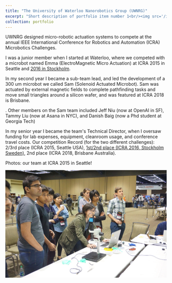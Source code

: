 ```yaml
---
title: "The University of Waterloo Nanorobotics Group (UWNRG)"
excerpt: "Short description of portfolio item number 1<br/><img src='/images/ICRA2015.jpg'>"
collection: portfolio
---
```


UWNRG designed micro-robotic actuation systems to compete at the annual IEEE International Conference for Robotics and Automation (ICRA) Microbotics Challenges. 

I was a junior member when I started at Waterloo, where we competed with a microbot named Emma (ElectroMagnetic Micro Actuation) at ICRA 2015 in Seattle and [2016 in Stockholm](https://uwaterloo.ca/nanotechnology-engineering/news/congrats-uws-nanorobotics-group-icra-wins). 

In my second year I became a sub-team lead, and led the development of a 300 um microbot we called Sam (Solenoid Actuated Microbot). Sam was actuated by external magnetic fields to complete pathfinding tasks and move small triangles around a silicon wafer, and was featured at ICRA 2018 is Brisbane.

. Other members on the Sam team included Jeff Niu (now at OpenAI in SF), Tammy Liu (now at Asana in NYC), and Danish Baig (now a Phd student at Georgia Tech) 


In my senior year I became the team's Technical Director, when I oversaw funding for lab expenses, equipment, cleanroom usage, and conference travel costs. Our competition Record (for the two different challenges): 2/3rd place (ICRA 2015, Seattle USA), [1st/2nd place (ICRA 2016, Stockholm Sweden)](https://ewh.ieee.org/soc/ras/conf/fullysponsored/icra/2016/www.icra2016.org/conference/challenges/index.html), 2nd place (ICRA 2018, Brisbane Australia). 

Photos: our team at ICRA 2015 in Seattle!

<img src="/images/ICRA2015-2.jpg" alt="Our class in 2025" width="600">
